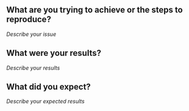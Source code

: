 ## What are you trying to achieve or the steps to reproduce?

*Describe your issue*

## What were your results?

*Describe your results*

## What did you expect?

*Describe your expected results*
